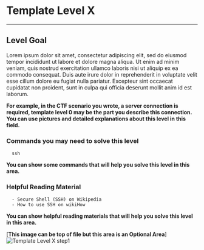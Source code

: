 # Template Level X

---

## Level Goal

Lorem ipsum dolor sit amet, consectetur adipiscing elit, sed do eiusmod tempor incididunt ut labore et dolore magna aliqua. Ut enim ad minim veniam, quis nostrud exercitation ullamco laboris nisi ut aliquip ex ea commodo consequat. Duis aute irure dolor in reprehenderit in voluptate velit esse cillum dolore eu fugiat nulla pariatur. Excepteur sint occaecat cupidatat non proident, sunt in culpa qui officia deserunt mollit anim id est laborum.

**For example, in the CTF scenario you wrote, a server connection is required, template level 0 may be the part you describe this connection. You can use pictures and detailed explanations about this level in this field.**

### Commands you may need to solve this level

``` {.sh}
  ssh
```

**You can show some commands that will help you solve this level in this area.**

### Helpful Reading Material

``` {.sh}
  - Secure Shell (SSH) on Wikipedia
  - How to use SSH on wikiHow
```

**You can show helpful reading materials that will help you solve this level in this area.**

[**This image can be top of file but this area is an Optional Area**]
![Template Level X step1](https://cdn.bulutbilisimciler.com/public/images/[course-name]/TemplateX-1.png)
